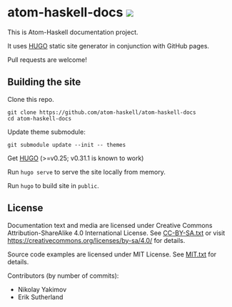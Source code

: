 # atom-haskell-docs ![](https://david-dm.org/atom-haskell/atom-haskell-docs.svg)

This is Atom-Haskell documentation project.

It uses [HUGO](https://gohugo.io/) static site generator in conjunction with GitHub pages.

Pull requests are welcome!

## Building the site

Clone this repo.

```
git clone https://github.com/atom-haskell/atom-haskell-docs
cd atom-haskell-docs
```

Update theme submodule:

```
git submodule update --init -- themes
```

Get [HUGO](https://gohugo.io/) (>=v0.25; v0.31.1 is known to work)

Run `hugo serve` to serve the site locally from memory.

Run `hugo` to build site in `public`.

## License

Documentation text and media are licensed under Creative Commons Attribution-ShareAlike 4.0 International License. See [CC-BY-SA.txt](https://github.com/atom-haskell/atom-haskell-docs/blob/master/CC-BY-SA.txt) or visit https://creativecommons.org/licenses/by-sa/4.0/ for details.

Source code examples are licensed under MIT License. See [MIT.txt](https://github.com/atom-haskell/atom-haskell-docs/blob/master/MIT.txt) for details.

Contributors (by number of commits):

<!-- BEGIN CONTRIBUTORS LIST -->
* Nikolay Yakimov
* Erik Sutherland

<!-- END CONTRIBUTORS LIST -->
